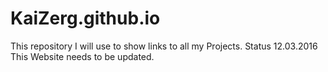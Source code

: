 # KaiZerg.github.io

This repository I will use to show links to all my Projects.
Status 12.03.2016 This Website needs to be updated.
